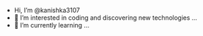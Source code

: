 -  Hi, I’m @kanishka3107
- 👀 I’m interested in coding and discovering new technologies ...
- 🌱 I’m currently learning ...


<!---
kanishka3107/kanishka3107 is a ✨ special ✨ repository because its `README.md` (this file) appears on your GitHub profile.
You can click the Preview link to take a look at your changes.
--->
